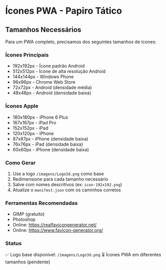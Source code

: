 # Ícones PWA - Papiro Tático

## Tamanhos Necessários

Para um PWA completo, precisamos dos seguintes tamanhos de ícones:

### Ícones Principais
- 192x192px - Ícone padrão Android
- 512x512px - Ícone de alta resolução Android
- 144x144px - Windows Phone
- 96x96px - Chrome Web Store
- 72x72px - Android (densidade média)
- 48x48px - Android (densidade baixa)

### Ícones Apple
- 180x180px - iPhone 6 Plus
- 167x167px - iPad Pro
- 152x152px - iPad
- 120x120px - iPhone
- 87x87px - iPhone (densidade baixa)
- 76x76px - iPad (densidade baixa)
- 60x60px - iPhone (densidade baixa)

### Como Gerar

1. Use a logo `/imagens/Logo3d.png` como base
2. Redimensione para cada tamanho necessário
3. Salve com nomes descritivos (ex: `icon-192x192.png`)
4. Atualize o `manifest.json` com os caminhos corretos

### Ferramentas Recomendadas
- GIMP (gratuito)
- Photoshop
- Online: https://realfavicongenerator.net/
- Online: https://www.favicon-generator.org/

### Status
✅ Logo base disponível: `/imagens/Logo3d.png`
⏳ Ícones PWA em diferentes tamanhos (pendente)

